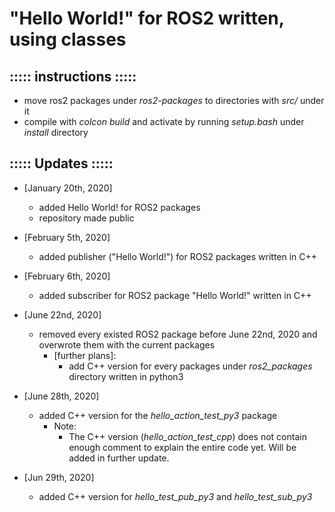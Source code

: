 # "Hello World!" for ROS2 written, using classes

## ::::: instructions :::::
- move ros2 packages under _ros2-packages_ to directories with _src/_ under it
- compile with _colcon build_ and activate by running _setup.bash_ under _install_ directory

## ::::: Updates :::::
- [January 20th, 2020]
	- added Hello World! for ROS2 packages
	- repository made public

- [February 5th, 2020]
	- added publisher ("Hello World!") for ROS2 packages written in C++

- [February 6th, 2020]
	- added subscriber for ROS2 package "Hello World!" written in C++
- [June 22nd, 2020]
	- removed every existed ROS2 package before June 22nd, 2020 and overwrote them with the current packages
		- [further plans]:
			- add C++ version for every packages under _ros2\_packages_ directory written in python3
- [June 28th, 2020]
	- added C++ version for the <i>hello\_action\_test\_py3</i> package
		- Note:
			- The C++ version (<i>hello\_action\_test\_cpp</i>) does not contain enough comment to explain the entire code yet. Will be added in further update.
- [Jun 29th, 2020]
	- added C++ version for <i>hello\_test\_pub\_py3</i> and <i>hello\_test\_sub\_py3</i>